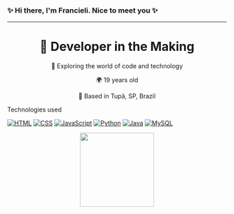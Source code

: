 ### ✨ Hi there, I'm Francieli. Nice to meet you ✨
<hr> 

<div align="center">
  
  <h1>  🚀 Developer in the Making</h1>
  <p>🎉 Exploring the world of code and technology</p>
  
  <p>🌍 19 years old</p>
  <p>📍 Based in Tupã, SP, Brazil</p>
</div>

Technologies used

[![HTML](https://img.shields.io/badge/-HTML-orange?style=flat&logo=html5)](https://www.w3.org/html/)
[![CSS](https://img.shields.io/badge/-CSS-blue?style=flat&logo=css3)](https://www.w3.org/Style/CSS/)
[![JavaScript](https://img.shields.io/badge/-JavaScript-yellow?style=flat&logo=javascript)](https://www.javascript.com/)
[![Python](https://img.shields.io/badge/-Python-green?style=flat&logo=python)](https://www.python.org/)
[![Java](https://img.shields.io/badge/-Java-red?style=flat&logo=java)](https://www.java.com/)
[![MySQL](https://img.shields.io/badge/-MySQL-blue?style=flat&logo=mysql)](https://www.mysql.com/)

<div align="center">
  <a href="https://github.com/FrancieliMrtns">
    <img height="170em" src="https://github-readme-stats.vercel.app/api/top-langs/?username=FrancieliMrtns&layout=compact&langs_count=6&theme=dark"/>
  </a>
</div>
